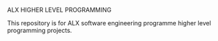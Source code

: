 ALX HIGHER LEVEL PROGRAMMING

This repository is for ALX software engineering programme higher level programming projects.
